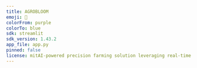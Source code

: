 ```yaml
---
title: AGROBLOOM
emoji: 🐨
colorFrom: purple
colorTo: blue
sdk: streamlit
sdk_version: 1.43.2
app_file: app.py
pinned: false
license: mitAI-powered precision farming solution leveraging real-time analytics for optimized crop yield. Features include soil health analysis, AI-driven weather forecasting, real-time disease detection, smart irrigation, personalized farming insights, and an intuitive dashboard for actionable recommendations.
---
```


